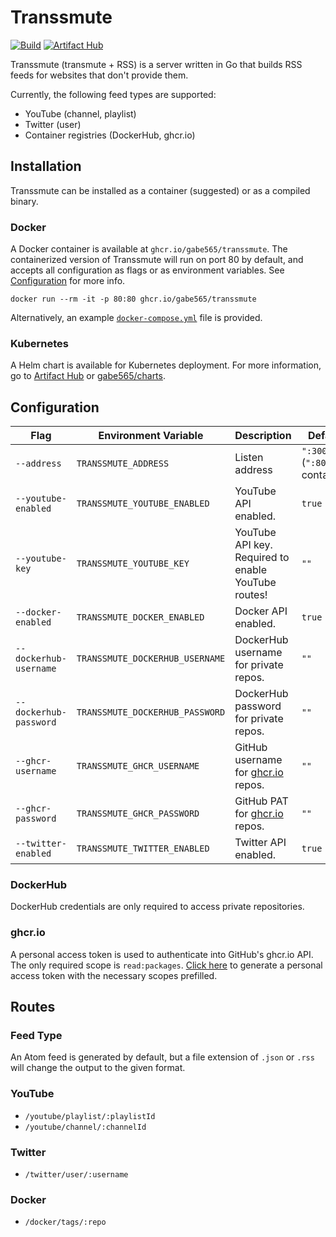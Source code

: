# Transsmute

[![Build](https://github.com/gabe565/transsmute/actions/workflows/build.yml/badge.svg)](https://github.com/gabe565/transsmute/actions/workflows/build.yml)
[![Artifact Hub](https://img.shields.io/endpoint?url=https://artifacthub.io/badge/repository/gabe565)](https://artifacthub.io/packages/helm/gabe565/transsmute)

Transsmute (transmute + RSS) is a server written in Go that builds RSS
feeds for websites that don't provide them.

Currently, the following feed types are supported:

- YouTube (channel, playlist)
- Twitter (user)
- Container registries (DockerHub, ghcr.io)

## Installation

Transsmute can be installed as a container (suggested) or as a compiled
binary.

### Docker

A Docker container is available at `ghcr.io/gabe565/transsmute`. The
containerized version of Transsmute will run on port 80 by default,
and accepts all configuration as flags or as environment variables.
See [Configuration](#configuration) for more info.

```shell
docker run --rm -it -p 80:80 ghcr.io/gabe565/transsmute
```

Alternatively, an example [`docker-compose.yml`](/docker-compose.yml) file
is provided.

### Kubernetes

A Helm chart is available for Kubernetes deployment.
For more information, go to
[Artifact Hub](https://artifacthub.io/packages/helm/gabe565/transsmute) or
[gabe565/charts](https://github.com/gabe565/charts/tree/main/charts/transsmute).

## Configuration

| Flag                   | Environment Variable            | Description                                           | Default                          |
|------------------------|---------------------------------|-------------------------------------------------------|----------------------------------|
| `--address`            | `TRANSSMUTE_ADDRESS`            | Listen address                                        | `":3000"` (`":80"` in container) |
| `--youtube-enabled`    | `TRANSSMUTE_YOUTUBE_ENABLED`    | YouTube API enabled.                                  | `true`                           |
| `--youtube-key`        | `TRANSSMUTE_YOUTUBE_KEY`        | YouTube API key. Required to enable YouTube routes!   | `""`                             |
| `--docker-enabled`     | `TRANSSMUTE_DOCKER_ENABLED`     | Docker API enabled.                                   | `true`                           |
| `--dockerhub-username` | `TRANSSMUTE_DOCKERHUB_USERNAME` | DockerHub username for private repos.                 | `""`                             |
| `--dockerhub-password` | `TRANSSMUTE_DOCKERHUB_PASSWORD` | DockerHub password for private repos.                 | `""`                             |
| `--ghcr-username`      | `TRANSSMUTE_GHCR_USERNAME`      | GitHub username for [ghcr.io](https://ghcr.io) repos. | `""`                             |
| `--ghcr-password`      | `TRANSSMUTE_GHCR_PASSWORD`      | GitHub PAT for [ghcr.io](https://ghcr.io) repos.      | `""`                             |
| `--twitter-enabled`    | `TRANSSMUTE_TWITTER_ENABLED`    | Twitter API enabled.                                  | `true`                           |

### DockerHub

DockerHub credentials are only required to access private repositories.

### ghcr.io

A personal access token is used to authenticate into GitHub's ghcr.io API.
The only required scope is `read:packages`.
[Click here](https://github.com/settings/tokens/new?description=Transsmute&scopes=read:packages)
to generate a personal access token with the necessary scopes prefilled.

## Routes

### Feed Type

An Atom feed is generated by default, but a file extension of
`.json` or `.rss` will change the output to the given format.

### YouTube

- `/youtube/playlist/:playlistId`
- `/youtube/channel/:channelId`

### Twitter

- `/twitter/user/:username`

### Docker

- `/docker/tags/:repo`
